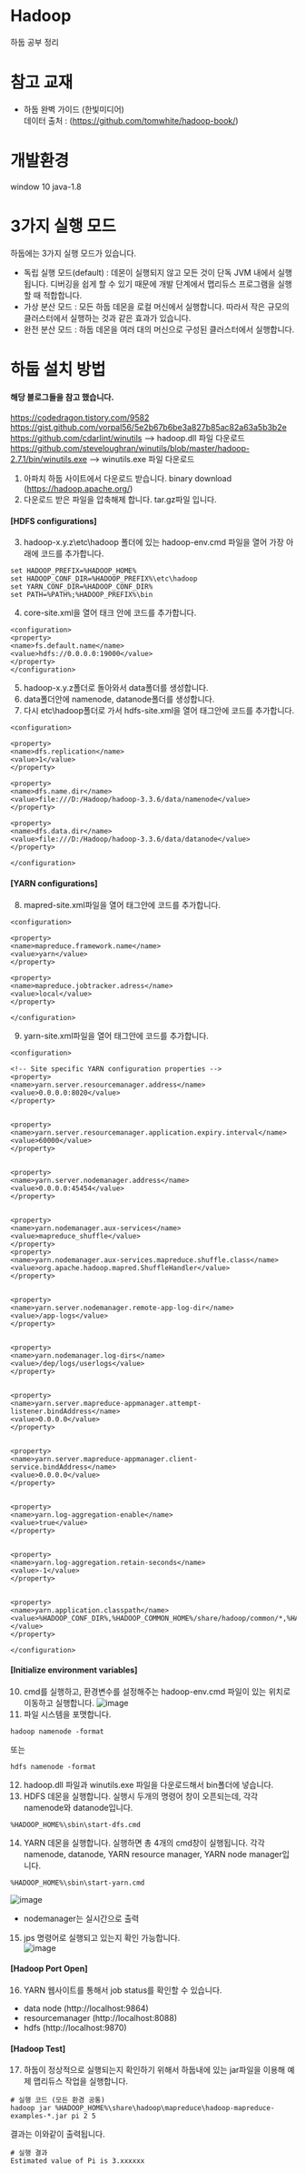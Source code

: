 # Hadoop
하둡 공부 정리

# 참고 교재 
- 하둡 완벽 가이드 (한빛미디어)  
데이터 출처 : (https://github.com/tomwhite/hadoop-book/)

# 개발환경 
window 10
java-1.8

# 3가지 실행 모드
하둡에는 3가지 실행 모드가 있습니다. 
- 독립 실행 모드(default) : 데몬이 실행되지 않고 모든 것이 단독 JVM 내에서 실행됩니다. 디버깅을 쉽게 할 수 있기 때문에 개발 단계에서 맵리듀스 프로그램을 실행할 때 적합합니다. 
- 가상 분산 모드 : 모든 하둡 데몬을 로컬 머신에서 실행합니다. 따라서 작은 규모의 클러스터에서 실행하는 것과 같은 효과가 있습니다. 
- 완전 분산 모드 : 하둡 데몬을 여러 대의 머신으로 구성된 클러스터에서 실행합니다.
# 하둡 설치 방법 
#### 해당 블로그들을 참고 했습니다. 
https://codedragon.tistory.com/9582  
https://gist.github.com/vorpal56/5e2b67b6be3a827b85ac82a63a5b3b2e  
https://github.com/cdarlint/winutils --> hadoop.dll 파일 다운로드  
https://github.com/steveloughran/winutils/blob/master/hadoop-2.7.1/bin/winutils.exe --> winutils.exe 파일 다운로드  
1. 아파치 하둡 사이트에서 다운로드 받습니다. binary download (https://hadoop.apache.org/)
2. 다운로드 받은 파일을 압축해제 합니다. tar.gz파일 입니다.  
#### [HDFS configurations]
3. hadoop-x.y.z\etc\hadoop 폴더에 있는 hadoop-env.cmd 파일을 열어 가장 아래에 코드를 추가합니다.
```
set HADOOP_PREFIX=%HADOOP_HOME%
set HADOOP_CONF_DIR=%HADOOP_PREFIX%\etc\hadoop
set YARN_CONF_DIR=%HADOOP_CONF_DIR%
set PATH=%PATH%;%HADOOP_PREFIX%\bin
```
4. core-site.xml을 열어 <configuration>태크 안에 코드를 추가합니다.
```
<configuration>
<property>
<name>fs.default.name</name>
<value>hdfs://0.0.0.0:19000</value>
</property>
</configuration>
```
5. hadoop-x.y.z폴더로 돌아와서 data폴더를 생성합니다.
6. data폴더안에 namenode, datanode폴더를 생성합니다.
7. 다시 etc\hadoop폴더로 가서 hdfs-site.xml을 열어 <configuration>태그안에 코드를 추가합니다.
```
<configuration>

<property>
<name>dfs.replication</name>
<value>1</value>
</property>

<property>
<name>dfs.name.dir</name>
<value>file:///D:/Hadoop/hadoop-3.3.6/data/namenode</value>
</property>

<property>
<name>dfs.data.dir</name>
<value>file:///D:/Hadoop/hadoop-3.3.6/data/datanode</value>
</property>

</configuration>
```
#### [YARN configurations]
8. mapred-site.xml파일을 열어 <configuration>태그안에 코드를 추가합니다.
```
<configuration>

<property>
<name>mapreduce.framework.name</name>
<value>yarn</value>
</property>

<property>
<name>mapreduce.jobtracker.adress</name>
<value>local</value>
</property>

</configuration>
```
9. yarn-site.xml파일을 열어 <configuration>태그안에 코드를 추가합니다.
```
<configuration>
 
<!-- Site specific YARN configuration properties -->
<property>
<name>yarn.server.resourcemanager.address</name>
<value>0.0.0.0:8020</value>
</property>
 
 
<property>
<name>yarn.server.resourcemanager.application.expiry.interval</name>
<value>60000</value>
</property>
 
 
<property>
<name>yarn.server.nodemanager.address</name>
<value>0.0.0.0:45454</value>
</property>
 
 
<property>
<name>yarn.nodemanager.aux-services</name>
<value>mapreduce_shuffle</value>
</property>
<property>
<name>yarn.nodemanager.aux-services.mapreduce.shuffle.class</name>
<value>org.apache.hadoop.mapred.ShuffleHandler</value>
</property>
 
 
<property>
<name>yarn.server.nodemanager.remote-app-log-dir</name>
<value>/app-logs</value>
</property>
 
 
<property>
<name>yarn.nodemanager.log-dirs</name>
<value>/dep/logs/userlogs</value>
</property>
 
 
<property>
<name>yarn.server.mapreduce-appmanager.attempt-listener.bindAddress</name>
<value>0.0.0.0</value>
</property>
 
 
<property>
<name>yarn.server.mapreduce-appmanager.client-service.bindAddress</name>
<value>0.0.0.0</value>
</property>
 
 
<property>
<name>yarn.log-aggregation-enable</name>
<value>true</value>
</property>
 
 
<property>
<name>yarn.log-aggregation.retain-seconds</name>
<value>-1</value>
</property>
 
 
<property>
<name>yarn.application.classpath</name>
<value>%HADOOP_CONF_DIR%,%HADOOP_COMMON_HOME%/share/hadoop/common/*,%HADOOP_COMMON_HOME%/share/hadoop/common/lib/*,%HADOOP_HDFS_HOME%/share/hadoop/hdfs/*,%HADOOP_HDFS_HOME%/share/hadoop/hdfs/lib/*,%HADOOP_MAPRED_HOME%/share/hadoop/mapreduce/*,%HADOOP_MAPRED_HOME%/share/hadoop/mapreduce/lib/*,%HADOOP_YARN_HOME%/share/hadoop/yarn/*,%HADOOP_YARN_HOME%/share/hadoop/yarn/lib/*</value>
</property>
 
</configuration>
```

#### [Initialize environment variables]
10. cmd를 실행하고, 환경변수를 설정해주는 hadoop-env.cmd 파일이 있는 위치로 이동하고 실행합니다.
![image](https://github.com/Pigeon1999/Hadoop/assets/98893114/d818297e-6201-45e4-beaa-48f38ffa153a)
11. 파일 시스템을 포맷합니다.
```
hadoop namenode -format
```
또는 
```
hdfs namenode -format
```
12. hadoop.dll 파일과 winutils.exe 파일을 다운로드해서 bin폴더에 넣습니다. 
13. HDFS 데몬을 실행합니다. 실행시 두개의 명령어 창이 오픈되는데, 각각 namenode와 datanode입니다.
```
%HADOOP_HOME%\sbin\start-dfs.cmd
```
14. YARN 데몬을 실행합니다. 실행하면 총 4개의 cmd창이 실행됩니다. 각각 namenode, datanode, YARN resource manager, YARN node manager입니다.
```
%HADOOP_HOME%\sbin\start-yarn.cmd
```
![image](https://github.com/Pigeon1999/Hadoop/assets/98893114/80d89459-60ae-4e95-9f0e-f635e7fbe3bd)  
* nodemanager는 실시간으로 출력  

15. jps 명령어로 실행되고 있는지 확인 가능합니다.  
![image](https://github.com/Pigeon1999/Hadoop/assets/98893114/b0c7b218-466b-4bf9-a104-5174d1d2c805)  

#### [Hadoop Port Open]
16. YARN 웹사이트를 통해서 job status를 확인할 수 있습니다.
 - data node (http://localhost:9864)
 - resourcemanager (http://localhost:8088)
 - hdfs (http://localhost:9870)

#### [Hadoop Test]
17. 하둡이 정상적으로 실행되는지 확인하기 위해서 하둡내에 있는 jar파일을 이용해 예제 맵리듀스 작업을 실행합니다.
```
# 실행 코드 (모든 환경 공통)
hadoop jar %HADOOP_HOME%\share\hadoop\mapreduce\hadoop-mapreduce-examples-*.jar pi 2 5
```
결과는 이와같이 출력됩니다. 
```
# 실행 결과
Estimated value of Pi is 3.xxxxxx
```
